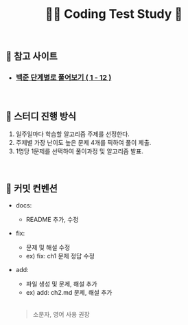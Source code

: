 <h1 align="center"> 🙇‍♀️ Coding Test Study 🙇‍  </h1>

<br>

## 🔗 참고 사이트

- ### [백준 단계별로 풀어보기 ( 1 - 12 )](https://www.acmicpc.net/step)

<br>

## 🔔 스터디 진행 방식

1. 일주일마다 학습할 알고리즘 주제를 선정한다.
2. 주제별 가장 난이도 높은 문제 4개를 픽하여 풀이 제출.
3. 1명당 1문제를 선택하여 풀이과정 및 알고리즘 발표.

<br>  
  
## 🤞 커밋 컨벤션

- docs:
  - README 추가, 수정
- fix:
  - 문제 및 해설 수정
  - ex) fix: ch1 문제 정답 수정
- add:

  - 파일 생성 및 문제, 해설 추가
  - ex) add: ch2.md 문제, 해설 추가

  <br>

  > 소문자, 영어 사용 권장
